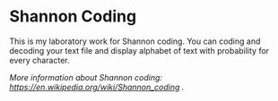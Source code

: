 # Shannon Coding
This is my laboratory work for Shannon coding. You can coding and decoding your text file and display alphabet of text with probability for every character. 

_More information about Shannon coding: https://en.wikipedia.org/wiki/Shannon_coding ._
